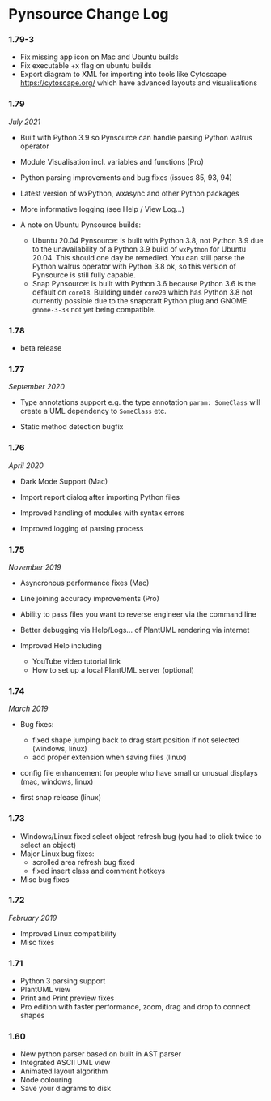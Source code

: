 # Pynsource Change Log

### 1.79-3

- Fix missing app icon on Mac and Ubuntu builds
- Fix executable +x flag on ubuntu builds
- Export diagram to XML for importing into tools like Cytoscape https://cytoscape.org/ which have advanced layouts and visualisations

### 1.79

*July 2021*

- Built with Python 3.9 so Pynsource can handle parsing Python walrus operator
- Module Visualisation incl. variables and functions (Pro)
- Python parsing improvements and bug fixes (issues 85, 93, 94)
- Latest version of wxPython, wxasync and other Python packages
- More informative logging (see Help / View Log...)

- A note on Ubuntu Pynsource builds:
  - Ubuntu 20.04 Pynsource: is built with Python 3.8, not Python 3.9 due to the unavailability of a Python 3.9 build of `wxPython` for Ubuntu 20.04. This should one day be remedied. You can still parse the Python walrus operator with Python 3.8 ok, so this version of Pynsource is still fully capable.
  - Snap Pynsource: is built with Python 3.6 because Python 3.6 is the default on `core18`. Building under `core20` which has Python 3.8 not currently possible due to the snapcraft Python plug and GNOME `gnome-3-38` not yet being compatible.

### 1.78

  - beta release
  
### 1.77

*September 2020*

- Type annotations support e.g. the type annotation `param: SomeClass` will create a UML dependency to `SomeClass` etc.

- Static method detection bugfix

### 1.76 

*April 2020*

- Dark Mode Support (Mac)

- Import report dialog after importing Python files

- Improved handling of modules with syntax errors

- Improved logging of parsing process

### 1.75

*November 2019*

- Asyncronous performance fixes (Mac)

- Line joining accuracy improvements (Pro)

- Ability to pass files you want to reverse engineer via the command line

- Better debugging via Help/Logs... of PlantUML rendering via internet

- Improved Help including
  - YouTube video tutorial link
  - How to set up a local PlantUML server (optional)

### 1.74

*March 2019*

- Bug fixes:
    - fixed shape jumping back to drag start position if not selected (windows, linux)
    - add proper extension when saving files (linux)

- config file enhancement for people who have small or unusual displays (mac, windows, linux)

- first snap release (linux)

### 1.73

- Windows/Linux fixed select object refresh bug
  (you had to click twice to select an object)
- Major Linux bug fixes: 
  - scrolled area refresh bug fixed
  - fixed insert class and comment hotkeys
- Misc bug fixes

### 1.72

*February 2019*

- Improved Linux compatibility
- Misc fixes

### 1.71

- Python 3 parsing support
- PlantUML view
- Print and Print preview fixes
- Pro edition with faster performance, zoom, drag and drop to connect shapes

### 1.60

- New python parser based on built in AST parser
- Integrated ASCII UML view
- Animated layout algorithm
- Node colouring 
- Save your diagrams to disk
